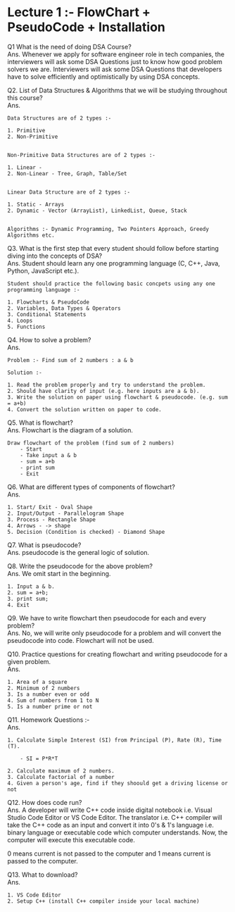 # Lecture 1 :- FlowChart + PseudoCode + Installation

Q1 What is the need of doing DSA Course?   
Ans. Whenever we apply for software engineer role in tech companies, the interviewers will ask some DSA Questions just to know how good problem solvers we are. Interviewers will ask some DSA Questions that developers have to solve efficiently and optimistically by using DSA concepts.

Q2. List of Data Structures & Algorithms that we will be studying throughout this course?\
Ans. 

    Data Structures are of 2 types :-
    
    1. Primitive
    2. Non-Primitive 
   

    Non-Primitive Data Structures are of 2 types :-
   
    1. Linear - 
    2. Non-Linear - Tree, Graph, Table/Set


    Linear Data Structure are of 2 types :-

    1. Static - Arrays
    2. Dynamic - Vector (ArrayList), LinkedList, Queue, Stack


    Algorithms :- Dynamic Programming, Two Pointers Approach, Greedy Algorithms etc.

Q3. What is the first step that every student should follow before starting diving into the concepts of DSA?\
Ans. Student should learn any one programming language (C, C++, Java, Python, JavaScript etc.).

    Student should practice the following basic concpets using any one programming language :- 

    1. Flowcharts & PseudoCode
    2. Variables, Data Types & Operators
    3. Conditional Statements
    4. Loops
    5. Functions

Q4. How to solve a problem?\
Ans. 

    Problem :- Find sum of 2 numbers : a & b    

    Solution :-

    1. Read the problem properly and try to understand the problem.
    2. Should have clarity of input (e.g. here inputs are a & b).
    3. Write the solution on paper using flowchart & pseudocode. (e.g. sum = a+b)
    4. Convert the solution written on paper to code. 

Q5. What is flowchart?\
Ans. Flowchart is the diagram of a solution.

    Draw flowchart of the problem (find sum of 2 numbers)
        - Start
        - Take input a & b
        - sum = a+b
        - print sum
        - Exit
  
Q6. What are different types of components of flowchart?\
Ans.

    1. Start/ Exit - Oval Shape
    2. Input/Output - Parallelogram Shape
    3. Process - Rectangle Shape
    4. Arrows - -> shape
    5. Decision (Condition is checked) - Diamond Shape

Q7. What is pseudocode?\
Ans. pseudocode is the general logic of solution.

Q8. Write the pseudocode for the above problem?\
Ans. We omit start in the beginning.

    1. Input a & b.
    2. sum = a+b;
    3. print sum;
    4. Exit

Q9. We have to write flowchart then pseudocode for each and every problem?\
Ans. No, we will write only pseudocode for a problem and will convert the pseudocode into code. Flowchart will not be used.

Q10. Practice questions for creating flowchart and writing pseudocode for a given problem.\
Ans. 

    1. Area of a square
    2. Minimum of 2 numbers
    3. Is a number even or odd
    4. Sum of numbers from 1 to N
    5. Is a number prime or not

Q11. Homework Questions :- \
Ans. 

    1. Calculate Simple Interest (SI) from Principal (P), Rate (R), Time (T). 
        
        - SI = P*R*T

    2. Calculate maximum of 2 numbers.
    3. Calculate factorial of a number
    4. Given a person's age, find if they shoould get a driving license or not

Q12. How does code run?\
Ans. A developer will write C++ code inside digital notebook i.e. Visual Studio Code Editor or VS Code Editor. The translator i.e. C++ compiler will take the C++ code as an input and convert it into 0's & 1's language i.e. binary language or executable code which computer understands. Now, the computer will execute this executable code.

0 means current is not passed to the computer and 1 means current is passed to the computer.

Q13. What to download?\
Ans. 

    1. VS Code Editor
    2. Setup C++ (install C++ compiler inside your local machine)
